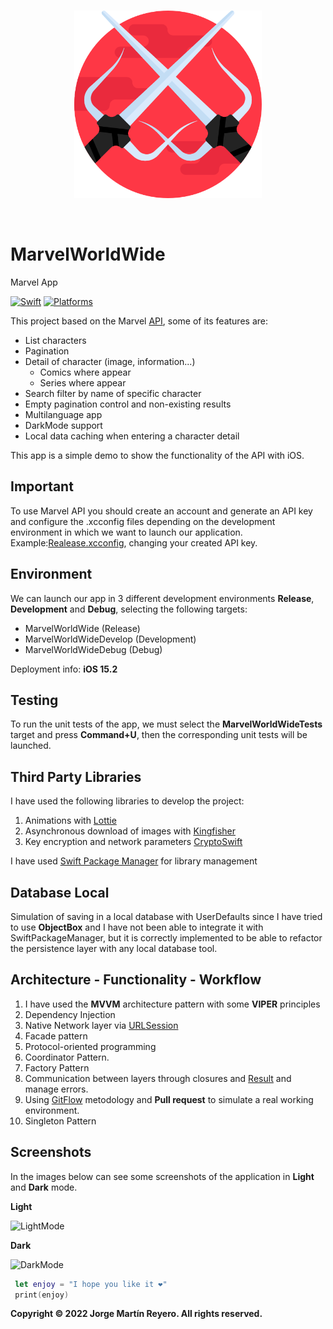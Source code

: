 <br>
<p align="center">
<img src="readmeResources/appIcon.png" class="center" alt="drawing" width="300"/>
</p>
<br>

# MarvelWorldWide
Marvel App

[![Swift](https://img.shields.io/badge/Swift-5.5-orange?style=flat-square)](https://img.shields.io/badge/Swift-5.3_5.4_5.5-Orange?style=flat-square) 
[![Platforms](https://img.shields.io/badge/Platforms-iOS-yellowgreen?style=flat-square)](https://img.shields.io/badge/Platforms-iOS-Green?style=flat-square)

This project based on the Marvel [API](https://developer.marvel.com/docs), some of its features are:

- List characters
- Pagination
- Detail of character (image, information...)
    - Comics where appear
    - Series where appear
- Search filter by name of specific character
- Empty pagination control and non-existing results
- Multilanguage app
- DarkMode support
- Local data caching when entering a character detail

This app is a simple demo to show the functionality of the API with iOS.

## Important

To use Marvel API you should create an account and generate an API key and configure the .xcconfig files depending on the development environment in which we want to launch our application.
Example:[Realease.xcconfig](https://github.com/RapsusMTN/MarvelWorldWide/blob/main/MarvelWorldWide/MarvelWorldWide/Configuration/Environment/Release.xcconfig), changing your created API key.

## Environment

We can launch our app in 3 different development environments **Release**, **Development** and **Debug**, selecting the following targets:

- MarvelWorldWide (Release)
- MarvelWorldWideDevelop (Development)
- MarvelWorldWideDebug (Debug)

Deployment info: **iOS 15.2**

## Testing

To run the unit tests of the app, we must select the **MarvelWorldWideTests** target and press **Command+U**, then the corresponding unit tests will be launched.

## Third Party Libraries

I have used the following libraries to develop the project:

1. Animations with [Lottie](https://lottiefiles.com)
2. Asynchronous download of images with [Kingfisher](https://github.com/onevcat/Kingfisher)
3. Key encryption and network parameters [CryptoSwift](https://github.com/krzyzanowskim/CryptoSwift)

I have used [Swift Package Manager](https://developer.apple.com/documentation/swift_packages) for library management

## Database Local

Simulation of saving in a local database with UserDefaults since I have tried to use **ObjectBox** and I have not been able to integrate it with SwiftPackageManager, but it is correctly implemented to be able to refactor the persistence layer with any local database tool.

## Architecture - Functionality - Workflow

1. I have used the **MVVM** architecture pattern with some **VIPER** principles
2. Dependency Injection
3. Native Network layer via [URLSession](https://developer.apple.com/documentation/foundation/urlsession)
4. Facade pattern
5. Protocol-oriented programming
6. Coordinator Pattern.
7. Factory Pattern
8. Communication between layers through closures and [Result](https://developer.apple.com/documentation/swift/result) and manage errors.
9. Using [GitFlow](https://www.atlassian.com/es/git/tutorials/comparing-workflows/gitflow-workflow) metodology and **Pull request** to simulate a real working environment.
10. Singleton Pattern

## Screenshots

In the images below can see some screenshots of the application in **Light** and **Dark** mode.

**Light**

![LightMode](readmeResources/appLight.PNG)

**Dark**

![DarkMode](readmeResources/appDark.PNG)

``` Swift
 let enjoy = "I hope you like it ❤️"
 print(enjoy)
```


**Copyright © 2022 Jorge Martín Reyero. All rights reserved.**
